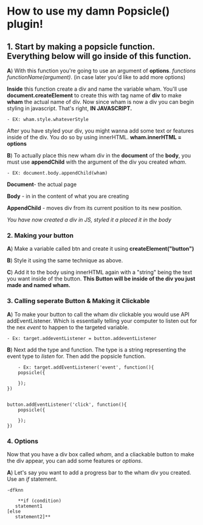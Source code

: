 # How to use my damn Popsicle() plugin!

## 1. Start by making a popsicle function. Everything below will go  inside of this function.

**A**) With this function you're going to use an argument of **options**. *functions functionName(argument)*. (in case later you'd like to add more options)

**Inside** this function create a div and name the variable wham. You'll use **document.createElement** to create this with tag name of **div** to make **wham** the actual name of div.
Now since wham is now a div you can begin styling in javascript. That's right, **IN JAVASCRIPT.**

	- EX: wham.style.whateverStyle
	
After you have styled your div, you might wanna add some text or features inside of the div. You do so by using innerHTML. 
**wham.innerHTML = options**

**B**) To actually  place this new wham div in the **document** of the **body**, you must use **appendChild** with the argument of the div you created *wham*. 

	- EX: document.body.appendChild(wham)

**Document**- the actual page

**Body** - in in the content of what you are creating

**AppendChild** - moves div from its current position to its new position.

*You have now created a div in JS, styled it a placed it in the body*

### 2. Making your button

**A**) Make a variable called btn and create it using **createElement("button")**

**B**) Style it using the same technique as above.

**C**) Add it to the body using innerHTML again with a "string" being the text you want inside of  the button. **This Button will be inside of the div you just made and named wham.**

### 3. Calling seperate Button & Making it Clickable

**A**) To make your button to call the wham div clickable you would use API addEventListener. Which is essentially telling your computer to listen out for the nex *event* to happen to the targeted variable. 

	- Ex: target.addeventListener = button.addeventListener

**B**) Next add the type and function. The type is a string representing the event type to *listen* for. Then add the popsicle   function.
	
		- Ex: target.addEventListener('event', function(){
		popsicle({
     
    	});
	})


	button.addEventListener('click', function(){
		popsicle({
    	
    	});
	})

### 4. Options 

Now that you have a div box called *wham*, and a cliackable button to make the div appear, you can add some features or *options*.

**A**) Let's say you want to add a progress bar to the wham div you created. Use an *if* statement. 

	-dfknn

		**if (condition)
	   statement1
	[else
	   statement2]**





